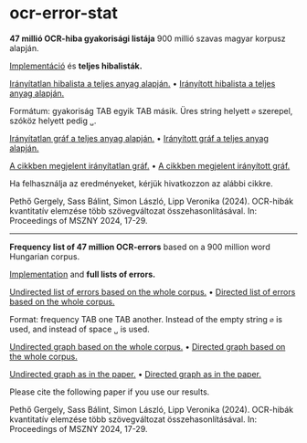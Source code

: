 # ocr-error-stat

__47 millió OCR-hiba gyakorisági listája__ 900 millió szavas magyar korpusz alapján.

[Implementáció](..) és __teljes hibalisták.__

[Irányítatlan hibalista a teljes anyag alapján.](undir_full.zip)
•
[Irányított hibalista a teljes anyag alapján.](direc_full.zip)

Formátum: gyakoriság TAB egyik TAB másik.
Üres string helyett `∅` szerepel, szóköz helyett pedig `␣`.

[Irányítatlan gráf a teljes anyag alapján.](undir.full.png)
•
[Irányított gráf a teljes anyag alapján.](direc.full.png)

[A cikkben megjelent irányítatlan gráf.](undir.orig.png)
•
[A cikkben megjelent irányított gráf.](direc.orig.png)

Ha felhasználja az eredményeket, kérjük hivatkozzon az alábbi cikkre.

Pethő Gergely, Sass Bálint, Simon László, Lipp Veronika (2024). OCR-hibák kvantitatív elemzése több szövegváltozat összehasonlításával. In: Proceedings of MSZNY 2024, 17-29.

---

__Frequency list of 47 million OCR-errors__ based on a 900 million word Hungarian corpus.

[Implementation](..) and __full lists of errors.__

[Undirected list of errors based on the whole corpus.](undir_full.zip)
•
[Directed list of errors based on the whole corpus.](direc_full.zip)

Format: frequency TAB one TAB another.
Instead of the empty string `∅` is used, and instead of space `␣` is used.

[Undirected graph based on the whole corpus.](undir.full.png)
•
[Directed graph based on the whole corpus.](direc.full.png)

[Undirected graph as in the paper.](undir.orig.png)
•
[Directed graph as in the paper.](direc.orig.png)

Please cite the following paper if you use our results.

Pethő Gergely, Sass Bálint, Simon László, Lipp Veronika (2024). OCR-hibák kvantitatív elemzése több szövegváltozat összehasonlításával. In: Proceedings of MSZNY 2024, 17-29.

